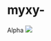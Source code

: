 # myxy-
Alpha
![](https://raw.githubusercontent.com/myxy203/myxy203.github.io/main/image/%E8%83%8C%E6%99%AF1.jpg)
